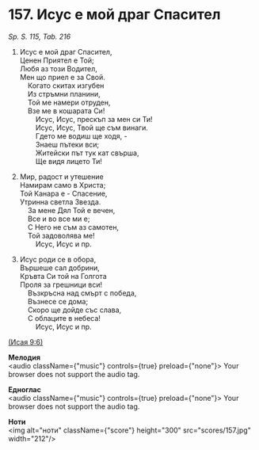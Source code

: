 # 157. Исус е мой драг Спасител  

*Sp. S. 115, Tab. 216*  

1. Исус е мой драг Спасител,  
Ценен Приятел е Той;  
Любя аз този Водител,  
Мен що приел е за Свой.  
    Когато скитах изгубен  
    Из стръмни планини,  
    Той ме намери отруден,  
    Взе ме в кошарата Си!  
        Исус, Исус, прескъп за мен си Ти!  
        Исус, Исус, Твой ще съм винаги.  
        Гдето ме водиш ще ходя, -  
        Знаеш пътеки вси;  
        Житейски път тук кат свърша,  
        Ще видя лицето Ти!  

2. Мир, радост и утешение  
Намирам само в Христа;  
Той Канара е - Спасение,  
Утринна светла Звезда.  
    За мене Дял Той е вечен,  
    Все и во все ми е;  
    С Него не съм аз самотен,  
    Той задоволява ме!  
        Исус, Исус и пр.  

3. Исус роди се в обора,  
Вършеше сал добрини,  
Кръвта Си той на Голгота  
Проля за грешници вси!  
    Възкръсна над смърт с победа,  
    Възнесе се дома;  
    Скоро ще дойде със слава,  
    С облаците в небеса!  
        Исус, Исус и пр.  

[(Исая 9:6)](http://biblia.bg/index.php?k=23&g=9&s=6)  

__Мелодия__  
<audio className={"music"} controls={true} preload={"none"}><source src="mp3/157.mp3" type="audio/mpeg"/>
Your browser does not support the audio tag.
</audio>  

__Едноглас__  
<audio className={"music"} controls={true} preload={"none"}><source src="transp/157.mp3" type="audio/mpeg"/>
Your browser does not support the audio tag.
</audio>  

__Ноти__  
<img alt="ноти" className={"score"} height="300" src="scores/157.jpg" width="212"/>
